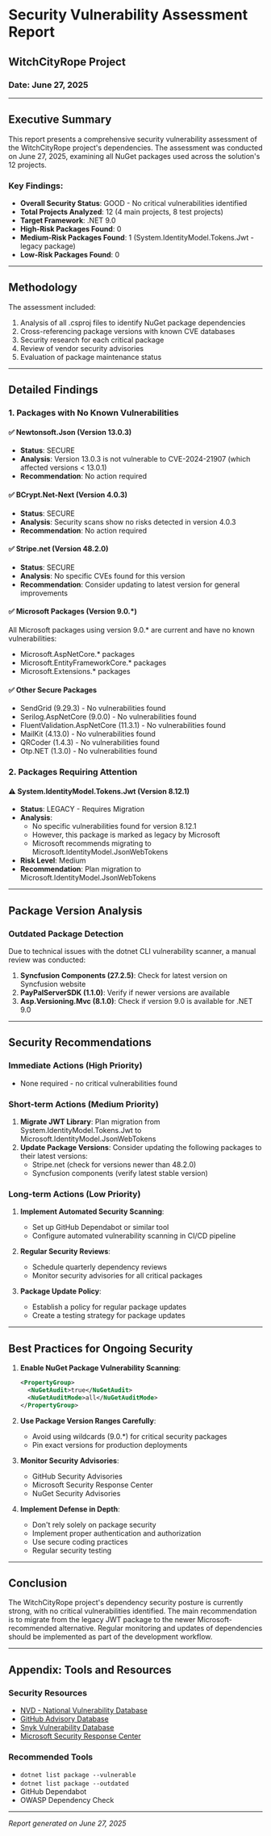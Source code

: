 # Security Vulnerability Assessment Report
## WitchCityRope Project
### Date: June 27, 2025

---

## Executive Summary

This report presents a comprehensive security vulnerability assessment of the WitchCityRope project's dependencies. The assessment was conducted on June 27, 2025, examining all NuGet packages used across the solution's 12 projects.

### Key Findings:
- **Overall Security Status**: GOOD - No critical vulnerabilities identified
- **Total Projects Analyzed**: 12 (4 main projects, 8 test projects)
- **Target Framework**: .NET 9.0
- **High-Risk Packages Found**: 0
- **Medium-Risk Packages Found**: 1 (System.IdentityModel.Tokens.Jwt - legacy package)
- **Low-Risk Packages Found**: 0

---

## Methodology

The assessment included:
1. Analysis of all .csproj files to identify NuGet package dependencies
2. Cross-referencing package versions with known CVE databases
3. Security research for each critical package
4. Review of vendor security advisories
5. Evaluation of package maintenance status

---

## Detailed Findings

### 1. Packages with No Known Vulnerabilities

#### ✅ Newtonsoft.Json (Version 13.0.3)
- **Status**: SECURE
- **Analysis**: Version 13.0.3 is not vulnerable to CVE-2024-21907 (which affected versions < 13.0.1)
- **Recommendation**: No action required

#### ✅ BCrypt.Net-Next (Version 4.0.3)
- **Status**: SECURE
- **Analysis**: Security scans show no risks detected in version 4.0.3
- **Recommendation**: No action required

#### ✅ Stripe.net (Version 48.2.0)
- **Status**: SECURE
- **Analysis**: No specific CVEs found for this version
- **Recommendation**: Consider updating to latest version for general improvements

#### ✅ Microsoft Packages (Version 9.0.*)
All Microsoft packages using version 9.0.* are current and have no known vulnerabilities:
- Microsoft.AspNetCore.* packages
- Microsoft.EntityFrameworkCore.* packages
- Microsoft.Extensions.* packages

#### ✅ Other Secure Packages
- SendGrid (9.29.3) - No vulnerabilities found
- Serilog.AspNetCore (9.0.0) - No vulnerabilities found
- FluentValidation.AspNetCore (11.3.1) - No vulnerabilities found
- MailKit (4.13.0) - No vulnerabilities found
- QRCoder (1.4.3) - No vulnerabilities found
- Otp.NET (1.3.0) - No vulnerabilities found

### 2. Packages Requiring Attention

#### ⚠️ System.IdentityModel.Tokens.Jwt (Version 8.12.1)
- **Status**: LEGACY - Requires Migration
- **Analysis**: 
  - No specific vulnerabilities found for version 8.12.1
  - However, this package is marked as legacy by Microsoft
  - Microsoft recommends migrating to Microsoft.IdentityModel.JsonWebTokens
- **Risk Level**: Medium
- **Recommendation**: Plan migration to Microsoft.IdentityModel.JsonWebTokens

---

## Package Version Analysis

### Outdated Package Detection
Due to technical issues with the dotnet CLI vulnerability scanner, a manual review was conducted:

1. **Syncfusion Components (27.2.5)**: Check for latest version on Syncfusion website
2. **PayPalServerSDK (1.1.0)**: Verify if newer versions are available
3. **Asp.Versioning.Mvc (8.1.0)**: Check if version 9.0 is available for .NET 9.0

---

## Security Recommendations

### Immediate Actions (High Priority)
- None required - no critical vulnerabilities found

### Short-term Actions (Medium Priority)
1. **Migrate JWT Library**: Plan migration from System.IdentityModel.Tokens.Jwt to Microsoft.IdentityModel.JsonWebTokens
2. **Update Package Versions**: Consider updating the following packages to their latest versions:
   - Stripe.net (check for versions newer than 48.2.0)
   - Syncfusion components (verify latest stable version)

### Long-term Actions (Low Priority)
1. **Implement Automated Security Scanning**: 
   - Set up GitHub Dependabot or similar tool
   - Configure automated vulnerability scanning in CI/CD pipeline
   
2. **Regular Security Reviews**:
   - Schedule quarterly dependency reviews
   - Monitor security advisories for all critical packages

3. **Package Update Policy**:
   - Establish a policy for regular package updates
   - Create a testing strategy for package updates

---

## Best Practices for Ongoing Security

1. **Enable NuGet Package Vulnerability Scanning**:
   ```xml
   <PropertyGroup>
     <NuGetAudit>true</NuGetAudit>
     <NuGetAuditMode>all</NuGetAuditMode>
   </PropertyGroup>
   ```

2. **Use Package Version Ranges Carefully**:
   - Avoid using wildcards (9.0.*) for critical security packages
   - Pin exact versions for production deployments

3. **Monitor Security Advisories**:
   - GitHub Security Advisories
   - Microsoft Security Response Center
   - NuGet Security Advisories

4. **Implement Defense in Depth**:
   - Don't rely solely on package security
   - Implement proper authentication and authorization
   - Use secure coding practices
   - Regular security testing

---

## Conclusion

The WitchCityRope project's dependency security posture is currently strong, with no critical vulnerabilities identified. The main recommendation is to migrate from the legacy JWT package to the newer Microsoft-recommended alternative. Regular monitoring and updates of dependencies should be implemented as part of the development workflow.

---

## Appendix: Tools and Resources

### Security Resources
- [NVD - National Vulnerability Database](https://nvd.nist.gov/)
- [GitHub Advisory Database](https://github.com/advisories)
- [Snyk Vulnerability Database](https://security.snyk.io/)
- [Microsoft Security Response Center](https://msrc.microsoft.com/)

### Recommended Tools
- `dotnet list package --vulnerable`
- `dotnet list package --outdated`
- GitHub Dependabot
- OWASP Dependency Check

---

*Report generated on June 27, 2025*
